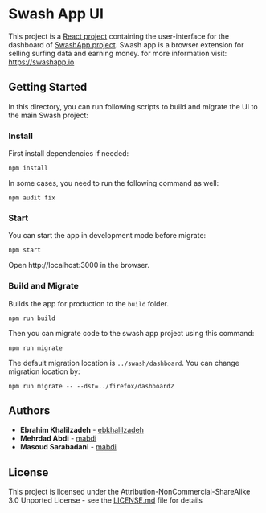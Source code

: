 # Swash App UI

This project is a [React project](https://reactjs.org/) containing the user-interface for the dashboard of [SwashApp project](https://gitlab.com/surf-streamr/firefox). Swash app is a browser extension for selling surfing data and earning money. for more information visit: https://swashapp.io

## Getting Started

In this directory, you can run following scripts to build and migrate the UI to the main Swash project:

### Install

First install dependencies if needed:

```
npm install
```

In some cases, you need to run the following command as well:

```
npm audit fix
```

### Start

You can start the app in development mode before migrate:


```
npm start
```

Open http://localhost:3000 in the browser.

### Build and Migrate

Builds the app for production to the `build` folder.

```
npm run build
```

Then you can migrate code to the swash app project using this command:

```
npm run migrate
```

The default migration location is `../swash/dashboard`. You can change migration location by:

```
npm run migrate -- --dst=../firefox/dashboard2
``` 

## Authors

* **Ebrahim Khalilzadeh**  - [ebkhalilzadeh](https://github.com/ebkhalilzadeh)
* **Mehrdad Abdi**  - [mabdi](https://github.com/mabdi)
* **Masoud Sarabadani**  - [mabdi](https://github.com/mabdi)

## License

This project is licensed under the Attribution-NonCommercial-ShareAlike 3.0 Unported License - see the [LICENSE.md](https://github.com/swashapp/swashapp/master/LICENSE.md) file for details

